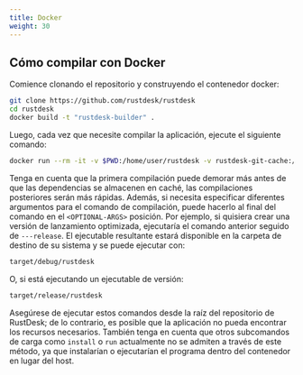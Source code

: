 ```yaml
---
title: Docker 
weight: 30
---
```



## Cómo compilar con Docker

Comience clonando el repositorio y construyendo el contenedor docker:

```sh
git clone https://github.com/rustdesk/rustdesk
cd rustdesk
docker build -t "rustdesk-builder" .
```

Luego, cada vez que necesite compilar la aplicación, ejecute el siguiente comando:

```sh
docker run --rm -it -v $PWD:/home/user/rustdesk -v rustdesk-git-cache:/home/user/.cargo/git -v rustdesk-registry-cache:/home/user/.cargo/registry -e PUID="$(id -u)" -e PGID="$(id -g)" rustdesk-builder
```

Tenga en cuenta que la primera compilación puede demorar más antes de que las dependencias se almacenen en caché, las compilaciones posteriores serán más rápidas. Además, si necesita especificar diferentes argumentos para el comando de compilación, puede hacerlo al final del comando en el `<OPTIONAL-ARGS>` posición. Por ejemplo, si quisiera crear una versión de lanzamiento optimizada, ejecutaría el comando anterior seguido de `---release`. El ejecutable resultante estará disponible en la carpeta de destino de su sistema y se puede ejecutar con:

```sh
target/debug/rustdesk
```

O, si está ejecutando un ejecutable de versión:

```sh
target/release/rustdesk
```

Asegúrese de ejecutar estos comandos desde la raíz del repositorio de RustDesk; de lo contrario, es posible que la aplicación no pueda encontrar los recursos necesarios. También tenga en cuenta que otros subcomandos de carga como `install` o `run` actualmente no se admiten a través de este método, ya que instalarían o ejecutarían el programa dentro del contenedor en lugar del host.